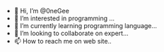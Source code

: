 - 👋 Hi, I’m @0neGee
- 👀 I’m interested in programming ...
- 🌱 I’m currently learning  programming language...
- 💞️ I’m looking to collaborate on expert...
- 📫 How to reach me on web site..

<!---
0neGee/0neGee is a ✨ special ✨ repository because its `README.md` (this file) appears on your GitHub profile.
You can click the Preview link to take a look at your changes.
--->

